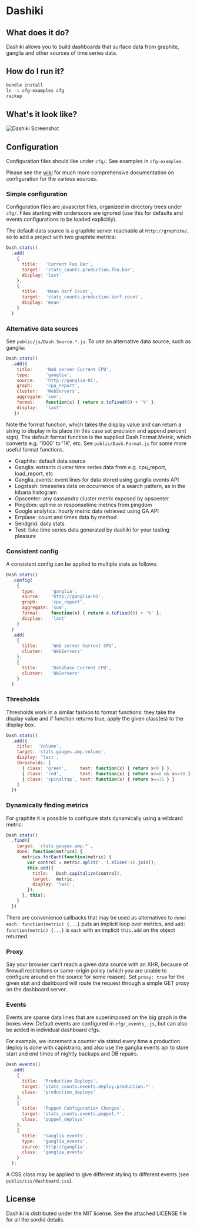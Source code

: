 # Dashiki

## What does it do?

Dashiki allows you to build dashboards that surface data from graphite,
ganglia and other sources of time series data.

## How do I run it?

```sh
bundle install
ln -s cfg-examples cfg
rackup
```

## What's it look like?

![Dashiki Screenshot](https://raw.github.com/brewster/assets/master/img/dashiki/screenshot.png "Dashiki Logstash Elasticsearch Dashboard")

## Configuration

Configuration files should like under `cfg/`. See examples in `cfg-examples`.

Please see the [wiki](https://github.com/rlister/dashiki/wiki) for
much more comprehensive documentation on configuration for the various
sources.

### Simple configuration

Configuration files are javascript files, organized in directory trees
under `cfg/`. Files starting with underscore are ignored (use this for
defaults and events configurations to be loaded explicitly).

The default data source is a graphite server reachable at
`http://graphite/`, so to add a project with two graphite metrics:

```javascript
Dash.stats()
  .add(
    {
      title:   'Current Foo Bar',
      target:  'stats_counts.production.foo.bar',
      display: 'last'
    },
    {
      title:   'Mean Barf Count',
      target:  'stats_counts.production.barf.count',
      display: 'mean'
    }
  )
```

### Alternative data sources

See `public/js/Dash.Source.*.js`. To use an alternative data source,
such as ganglia:

```javascript
Dash.stats()
  .add({
    title:     'Web server Current CPU',
    type:      'ganglia',
    source:    'http://ganglia-01',
    graph:     'cpu_report',
    cluster:   'WebServers',
    aggregate: 'sum',
    format:    function(x) { return x.toFixed(0) + '%' },
    display:   'last'
   })
```

Note the format function, which takes the display value and can
return a string to display in its place (in this case set precision
and append percent sign). The default format function is the supplied
Dash.Format.Metric, which converts e.g. '1000' to '1K', etc. See
`public/Dash.Format.js` for some more useful format functions.

- Graphite: default data source
- Ganglia: extracts cluster time series data from e.g. cpu_report,
  load_report, etc
- Ganglia_events: event lines for data stored using ganglia
  events API
- Logstash: timeseries data on occurrence of a search pattern, as in
  the kibana histogram
- Opscenter: any cassandra cluster metric exposed by opscenter
- Pingdom: uptime or responsetime metrics from pingdom
- Google analytics: hourly metric data retrieved using GA API
- Errplane: count and times data by method
- Sendgrid: daily stats
- Test: fake time series data generated by dashiki for your testing
  pleasure

### Consistent config

A consistent config can be applied to multiple stats as follows:

```javascript
Dash.stats()
  .config(
    {
      type:      'ganglia',
      source:    'http://ganglia-01',
      graph:     'cpu_report',
      aggregate: 'sum',
      format:    function(x) { return x.toFixed(0) + '%' },
      display:   'last'
    }
  )
  .add(
    {
      title:     'Web server Current CPU',
      cluster:   'WebServers'
    },
    {
      title:     'Database Current CPU',
      cluster:   'DbServers'
    }
  )
```

### Thresholds

Thresholds work in a similar fashion to format functions: they take
the display value and if function returns true, apply the given
class(es) to the display box.

```javascript
Dash.stats()
  .add({
    title:  'Volume',
    target: 'stats.gauges.amp.volume',
    display: 'last',
    thresholds: [
      { class: 'green',     test: function(x) { return x<8 } },
      { class: 'red',       test: function(x) { return x>=8 && x<=10 } },
      { class: 'spinaltap', test: function(x) { return x==11 } }
    ]
  })
```

### Dynamically finding metrics

For graphite it is possible to configure stats dynamically using a
wildcard metric:

```javascript
Dash.stats()
  .find({
    target: 'stats.gauges.amp.*',
    done: function(metrics) {
      metrics.forEach(function(metric) {
        var control = metric.split('.').slice(-1).join();
        this.add({
          title:   Dash.capitalize(control),
          target:  metric,
          display: 'last',
        });
      }, this);
    }
  })
```

There are convenience callbacks that may be used as alternatives to `done`:
`each: function(metric) {...}` puts an implicit loop over metrics, and
`add: function(metric) {...}` is `each` with an implicit `this.add` on
the object returned.

### Proxy

Say your browser can't reach a given data source with an XHR, because
of firewall restrictions or same-origin policy (which you are unable
to configure around on the source for some reason). Set 
```proxy: true``` for the given stat and dashboard will route the
request through a simple GET proxy on the dashboard server.

### Events

Events are sparse data lines that are superimposed on the big graph in
the boxes view. Default events are configured in
```cfg/_events_.js```, but can also be added in individual dashboard
cfgs.

For example, we increment a counter via statsd every time a production
deploy is done with capistrano, and also use the ganglia events api to
store start and end times of nightly backups and DB repairs.

```javascript
Dash.events()
  .add(
    {
      title:  'Production Deploys',
      target: 'stats_counts.events.deploy.production.*',
      class:  'production_deploys'
    },
    {
      title:  'Puppet Configuration Changes',
      target: 'stats_counts.events.puppet.*',
      class:  'puppet_deploys'
    },
    {
      title:  'Ganglia events',
      type:   'ganglia_events',
      source: 'http://ganglia',
      class:  'ganglia_events'
    }
  );
```

A CSS class may be applied to give different styling to different
events (see ```public/css/dashboard.css```).

## License

Dashiki is distributed under the MIT license. See the attached LICENSE
file for all the sordid details.
